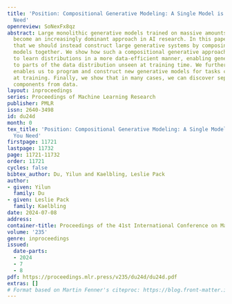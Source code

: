 ```yaml
---
title: 'Position: Compositional Generative Modeling: A Single Model is Not All You
  Need'
openreview: SoNexFx8qz
abstract: Large monolithic generative models trained on massive amounts of data have
  become an increasingly dominant approach in AI research. In this paper, we argue
  that we should instead construct large generative systems by composing smaller generative
  models together. We show how such a compositional generative approach enables us
  to learn distributions in a more data-efficient manner, enabling generalization
  to parts of the data distribution unseen at training time. We further show how this
  enables us to program and construct new generative models for tasks completely unseen
  at training. Finally, we show that in many cases, we can discover separate compositional
  components from data.
layout: inproceedings
series: Proceedings of Machine Learning Research
publisher: PMLR
issn: 2640-3498
id: du24d
month: 0
tex_title: 'Position: Compositional Generative Modeling: A Single Model is Not All
  You Need'
firstpage: 11721
lastpage: 11732
page: 11721-11732
order: 11721
cycles: false
bibtex_author: Du, Yilun and Kaelbling, Leslie Pack
author:
- given: Yilun
  family: Du
- given: Leslie Pack
  family: Kaelbling
date: 2024-07-08
address:
container-title: Proceedings of the 41st International Conference on Machine Learning
volume: '235'
genre: inproceedings
issued:
  date-parts:
  - 2024
  - 7
  - 8
pdf: https://proceedings.mlr.press/v235/du24d/du24d.pdf
extras: []
# Format based on Martin Fenner's citeproc: https://blog.front-matter.io/posts/citeproc-yaml-for-bibliographies/
---
```

